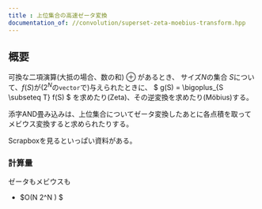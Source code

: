 ```yaml
---
title : 上位集合の高速ゼータ変換
documentation_of: //convolution/superset-zeta-moebius-transform.hpp
---
```


## 概要

可換な二項演算(大抵の場合、数の和) $\oplus$ があるとき、
サイズ$N$の集合 $S$について、$f(S)$が($2^N$の`vector`で)与えられたときに、
$ g(S) = \bigoplus_{S \subseteq T} f(S) $ を求めたり(Zeta)、その逆変換を求めたり(Möbius)する。

添字AND畳み込みは、上位集合についてゼータ変換したあとに各点積を取ってメビウス変換すると求められたりする。

Scrapboxを見るといっぱい資料がある。

### 計算量
ゼータもメビウスも

- $O(N 2^N ) $


